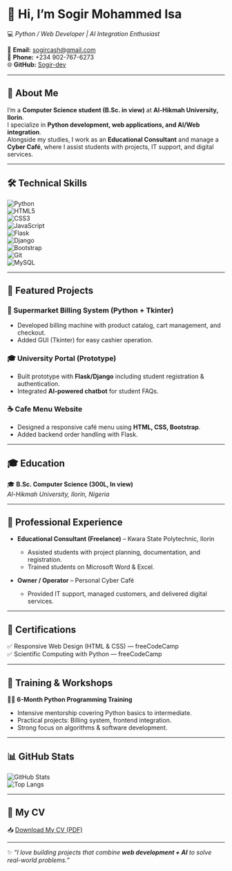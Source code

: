 # 👋 Hi, I’m **Sogir Mohammed Isa**  
💻 *Python / Web Developer | AI Integration Enthusiast*  

📧 **Email:** sogircash@gmail.com  
📱 **Phone:** +234 902-767-6273  
🌐 **GitHub:** [Sogir-dev](https://github.com/Sogir-dev)  

---

## 🚀 About Me  
I’m a **Computer Science student (B.Sc. in view)** at **Al-Hikmah University, Ilorin**.  
I specialize in **Python development, web applications, and AI/Web integration**.  
Alongside my studies, I work as an **Educational Consultant** and manage a **Cyber Café**, where I assist students with projects, IT support, and digital services.  

---

## 🛠 Technical Skills  
![Python](https://img.shields.io/badge/Python-blue?logo=python&logoColor=white)  
![HTML5](https://img.shields.io/badge/HTML5-orange?logo=html5&logoColor=white)  
![CSS3](https://img.shields.io/badge/CSS3-blue?logo=css3&logoColor=white)  
![JavaScript](https://img.shields.io/badge/JavaScript-yellow?logo=javascript&logoColor=black)  
![Flask](https://img.shields.io/badge/Flask-black?logo=flask&logoColor=white)  
![Django](https://img.shields.io/badge/Django-green?logo=django&logoColor=white)  
![Bootstrap](https://img.shields.io/badge/Bootstrap-purple?logo=bootstrap&logoColor=white)  
![Git](https://img.shields.io/badge/Git-red?logo=git&logoColor=white)  
![MySQL](https://img.shields.io/badge/MySQL-blue?logo=mysql&logoColor=white)  

---

## 📂 Featured Projects  

### 🛒 Supermarket Billing System (Python + Tkinter)  
- Developed billing machine with product catalog, cart management, and checkout.  
- Added GUI (Tkinter) for easy cashier operation.  

### 🎓 University Portal (Prototype)  
- Built prototype with **Flask/Django** including student registration & authentication.  
- Integrated **AI-powered chatbot** for student FAQs.  

### ☕ Cafe Menu Website  
- Designed a responsive café menu using **HTML, CSS, Bootstrap**.  
- Added backend order handling with Flask.  

---

## 🎓 Education  
🎓 **B.Sc. Computer Science (300L, In view)**  
*Al-Hikmah University, Ilorin, Nigeria*  

---

## 💼 Professional Experience  
- **Educational Consultant (Freelance)** – Kwara State Polytechnic, Ilorin  
   - Assisted students with project planning, documentation, and registration.  
   - Trained students on Microsoft Word & Excel.  

- **Owner / Operator** – Personal Cyber Café  
   - Provided IT support, managed customers, and delivered digital services.  

---

## 📜 Certifications  
✅ Responsive Web Design (HTML & CSS) — freeCodeCamp  
✅ Scientific Computing with Python — freeCodeCamp  

---

## 🏫 Training & Workshops  
👨‍💻 **6-Month Python Programming Training**  
- Intensive mentorship covering Python basics to intermediate.  
- Practical projects: Billing system, frontend integration.  
- Strong focus on algorithms & software development.  

---

## 📊 GitHub Stats  
![GitHub Stats](https://github-readme-stats.vercel.app/api?username=Sogir-dev&show_icons=true&theme=tokyonight)  
![Top Langs](https://github-readme-stats.vercel.app/api/top-langs/?username=Sogir-dev&layout=compact&theme=tokyonight)  

---

## 📄 My CV  
📥 [Download My CV (PDF)](./Sogir_Mohammed_Isa_CV.pdf)  

---

✨ *“I love building projects that combine **web development + AI** to solve real-world problems.”*  

